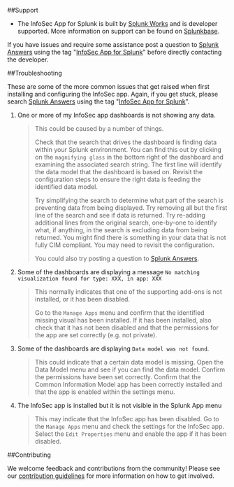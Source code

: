 ##Support

* The InfoSec App for Splunk is built by [Splunk Works](https://splunkbase.splunk.com/apps/#/author/splunklabs) and is developer supported. More information on support can be found on [Splunkbase](https://splunkbase.splunk.com/app/4240/#/details).

If you have issues and require some assistance post a question to [Splunk Answers](https://community.splunk.com) using the tag "[InfoSec App for Splunk](https://community.splunk.com/t5/tag/InfoSec%20App%20for%20Splunk/tg-p)" before directly contacting the developer.

##Troubleshooting

These are some of the more common issues that get raised when first installing and configuring the InfoSec app. Again, if you get stuck, please search [Splunk Answers](https://community.splunk.com) using the tag "[InfoSec App for Splunk](https://community.splunk.com/t5/tag/InfoSec%20App%20for%20Splunk/tg-p)".

1. One or more of my InfoSec app dashboards is not showing any data.

	> This could be caused by a number of things.
	>
	> Check that the search that drives the dashboard is finding data within your Splunk environment. You can find this out by clicking on the `magnifying glass` in the bottom right of the dashboard and examining the associated search string. The first line will identify the data model that the dashboard is based on. Revisit the configuration steps to ensure the right data is feeding the identified data model. 
	> 
	> Try simplifying the search to determine what part of the search is preventing data from being displayed. Try removing all but the first line of the search and see if data is returned. Try re-adding additional lines from the original search, one-by-one to identify what, if anything, in the search is excluding data from being returned. You might find there is something in your data that is not fully CIM compliant. You may need to revisit the configuration.
	> 
	> You could also try posting a question to [Splunk Answers](https://answers.splunk.com).

2. Some of the dashboards are displaying a message `No matching visualization found for type: XXX, in app: XXX`

	> This normally indicates that one of the supporting add-ons is not installed, or it has been disabled.
	>
	> Go to the `Manage Apps` menu and confirm that the identified missing visual has been installed. If it has been installed, also check that it has not been disabled and that the permissions for the app are set correctly (e.g. not private).
	
3. Some of the dashboards are displaying `Data model was not found`.

	> This could indicate that a certain data model is missing. Open the Data Model menu and see if you can find the data model. Confirm the permissions have been set correctly. Confirm that the Common Information Model app has been correctly installed and that the app is enabled within the settings menu.
	
4. The InfoSec app is installed but it is not visible in the Splunk App menu

    > This may indicate that the InfoSec app has been disabled. Go to the `Manage Apps` menu and check the settings for the InfoSec app. Select the `Edit Properties` menu and enable the app if it has been disabled.



##Contributing



We welcome feedback and contributions from the community! Please see our
[contribution guidelines](CONTRIBUTING.md) for more information on how
to get involved.
